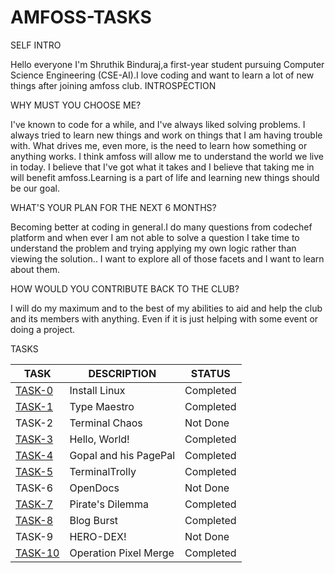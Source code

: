 # AMFOSS-TASKS
SELF INTRO

Hello everyone
I'm Shruthik Binduraj,a first-year student pursuing Computer Science Engineering (CSE-AI).I love coding and want to learn a lot of new things after joining amfoss club.
INTROSPECTION

WHY MUST YOU CHOOSE ME?

I've known to code for a while, and I've always liked solving problems. I always tried to learn new things and work on things that I am having trouble with. What drives me, even more, is the need to learn how something or anything works. I think amfoss will allow me to understand the world we live in today. I believe that I've got what it takes and I believe that taking me in will benefit amfoss.Learning is a part of life and learning new things should be our goal.

WHAT'S YOUR PLAN FOR THE NEXT 6 MONTHS?

Becoming better at coding in general.I do many questions from codechef platform and when ever I am not able to solve a question I take time to understand the problem and trying applying my own logic rather than viewing the solution.. I want to explore all of those facets and I want to learn about them.

HOW WOULD YOU CONTRIBUTE BACK TO THE CLUB?

I will do my maximum and to the best of my abilities to aid and help the club and its members with anything. Even if it is just helping with some event or doing a project.


TASKS

| TASK     | DESCRIPTION  | STATUS     |
|----------|--------------|------------|
| [TASK-0](https://github.com/optimuscoding/AMFOSS-TASKS/tree/master/TASK-00) | Install Linux | Completed  |
| [TASK-1](https://github.com/optimuscoding/AMFOSS-TASKS/tree/master/TASK-01) |  Type Maestro | Completed  |
| TASK-2| Terminal Chaos | Not Done   |
| [TASK-3](https://github.com/optimuscoding/AMFOSS-TASKS/tree/master/TASK-03) | Hello, World! | Completed  |
| [TASK-4](https://github.com/optimuscoding/AMFOSS-TASKS/tree/master/TASK-04) | Gopal and his PagePal | Completed   |
| [TASK-5](https://github.com/optimuscoding/AMFOSS-TASKS/tree/master/TASK-05) | TerminalTrolly | Completed  |
| TASK-6| OpenDocs | Not Done   |
| [TASK-7](https://github.com/optimuscoding/AMFOSS-TASKS/tree/master/TASK-07) | Pirate's Dilemma | Completed  |
| [TASK-8](https://medium.com/@optimuscoding8/blog-burst-c404f03b0e57)|  Blog Burst | Completed   |
| TASK-9| HERO-DEX! | Not Done   |
| [TASK-10](https://github.com/optimuscoding/AMFOSS-TASKS/tree/master/Task-10) | Operation Pixel Merge | Completed |
